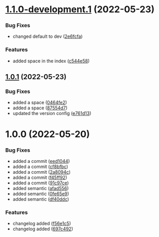 # [1.1.0-development.1](https://github.com/prashant9428/auto-release-single-repo/compare/v1.0.1...v1.1.0-development.1) (2022-05-23)


### Bug Fixes

* changed default to dev ([2e6fcfa](https://github.com/prashant9428/auto-release-single-repo/commit/2e6fcfa49177bc580900e7087a22292981012e74))


### Features

* added space in the index ([c544e58](https://github.com/prashant9428/auto-release-single-repo/commit/c544e580bb04538a928f80c5295736e031d4d4b7))

## [1.0.1](https://github.com/prashant9428/auto-release-single-repo/compare/v1.0.0...v1.0.1) (2022-05-23)


### Bug Fixes

* added a space ([0464fe2](https://github.com/prashant9428/auto-release-single-repo/commit/0464fe2f73751a2e2d7e4a6bdbf38d406c3a065f))
* added a space ([87554d7](https://github.com/prashant9428/auto-release-single-repo/commit/87554d75fb51d5ce5fa5097584c24cdd4ac414d3))
* updated the version config ([e761d13](https://github.com/prashant9428/auto-release-single-repo/commit/e761d139fe23c98ead9eb8e841e59474b7682706))

# 1.0.0 (2022-05-20)


### Bug Fixes

* added a commit ([eed1044](https://github.com/prashant9428/auto-release-single-repo/commit/eed10444d7f876cb002a17a717b23ba56fb8a063))
* added a commit ([cf8bfbc](https://github.com/prashant9428/auto-release-single-repo/commit/cf8bfbc5583c7512ae5ec9dcea45559b68aa07e3))
* added a commit ([2a8094c](https://github.com/prashant9428/auto-release-single-repo/commit/2a8094c379aa302adbe32fe0659631e5003fd84a))
* added a commit ([f45ff92](https://github.com/prashant9428/auto-release-single-repo/commit/f45ff924e639033c6495cc434ad7c4f405dabf87))
* added a commit ([91c97ce](https://github.com/prashant9428/auto-release-single-repo/commit/91c97ce1ac3e1e6d5c7229e8e74e0cf31d6f3c11))
* added semantic ([afad556](https://github.com/prashant9428/auto-release-single-repo/commit/afad55651a20c2d1aa1fe70502629f1eb47d415f))
* added semantic ([0fe65e9](https://github.com/prashant9428/auto-release-single-repo/commit/0fe65e928079efae437b9896f566ee84e7f9e975))
* added semantic ([df40ddc](https://github.com/prashant9428/auto-release-single-repo/commit/df40ddc1efccdb451b401be6691cce14ae22deb9))


### Features

* changelog added ([f56e1c5](https://github.com/prashant9428/auto-release-single-repo/commit/f56e1c512f6671fc56173dc367caaa4b85771f7c))
* changelog added ([697c492](https://github.com/prashant9428/auto-release-single-repo/commit/697c4928fc7edff6e94b84a23bc6d407308f9b23))
